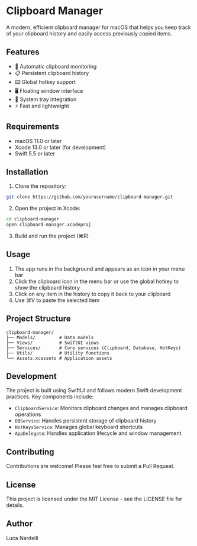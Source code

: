 # Clipboard Manager

A modern, efficient clipboard manager for macOS that helps you keep track of your clipboard history and easily access previously copied items.

## Features

- 🔄 Automatic clipboard monitoring
- 📋 Persistent clipboard history
- ⌨️ Global hotkey support
- 🖥️ Floating window interface
- 🎯 System tray integration
- ⚡ Fast and lightweight

## Requirements

- macOS 11.0 or later
- Xcode 13.0 or later (for development)
- Swift 5.5 or later

## Installation

1. Clone the repository:
```bash
git clone https://github.com/yourusername/clipboard-manager.git
```

2. Open the project in Xcode:
```bash
cd clipboard-manager
open clipboard-manager.xcodeproj
```

3. Build and run the project (⌘R)

## Usage

1. The app runs in the background and appears as an icon in your menu bar
2. Click the clipboard icon in the menu bar or use the global hotkey to show the clipboard history
3. Click on any item in the history to copy it back to your clipboard
4. Use ⌘V to paste the selected item

## Project Structure

```
clipboard-manager/
├── Models/         # Data models
├── Views/          # SwiftUI views
├── Services/       # Core services (Clipboard, Database, HotKeys)
├── Utils/          # Utility functions
└── Assets.xcassets # Application assets
```

## Development

The project is built using SwiftUI and follows modern Swift development practices. Key components include:

- `ClipboardService`: Monitors clipboard changes and manages clipboard operations
- `DBService`: Handles persistent storage of clipboard history
- `HotKeysService`: Manages global keyboard shortcuts
- `AppDelegate`: Handles application lifecycle and window management

## Contributing

Contributions are welcome! Please feel free to submit a Pull Request.

## License

This project is licensed under the MIT License - see the LICENSE file for details.

## Author

Luca Nardelli 